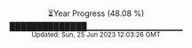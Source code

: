<p align="center">
⏳Year Progress (48.08 %) <br>
██████████████▁▁▁▁▁▁▁▁▁▁▁▁▁▁▁▁ <br>
<sub>Updated: Sun, 25 Jun 2023 12:03:26 GMT</sub>
</p>

